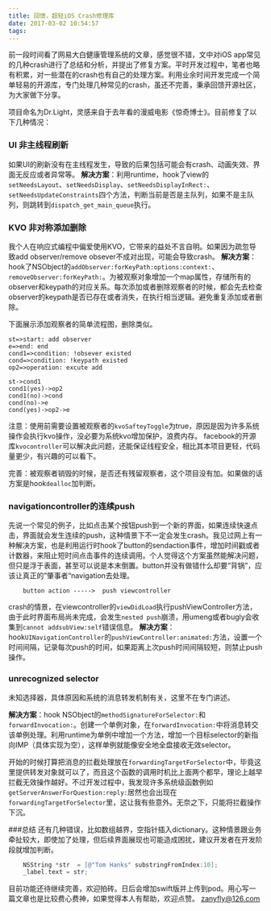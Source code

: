 ```yaml
---
title: 回馈，超轻iOS Crash修理库 
date: 2017-03-02 10:54:57
tags:
---
```



前一段时间看了网易大白健康管理系统的文章，感觉很不错，文中对iOS app常见的几种crash进行了总结和分析，并提出了修复方案。平时开发过程中，笔者也略有积累，对一些潜在的crash也有自己的处理方案。利用业余时间开发完成一个简单轻易的开源库，专门处理几种常见的crash，虽还不完善，秉承回馈开源社区，为大家做下分享。

项目命名为Dr.Light，灵感来自于去年看的漫威电影《惊奇博士》。目前修复了以下几种情况：

### UI 非主线程刷新

如果UI的刷新没有在主线程发生，导致的后果包括可能会有crash、动画失效、界面无反应或者异常等。
**解决方案**：利用runtime，hook了view的`setNeedsLayout`、`setNeedsDisplay`、`setNeedsDisplayInRect:`、`setNeedsUpdateConstraints`四个方法，判断当前是否是主队列，如果不是主队列，则跳转到`dispatch_get_main_queue`执行。

### KVO 非对称添加删除

我个人在响应式编程中偏爱使用KVO，它带来的益处不言自明。如果因为疏忽导致add observer/remove obsever不成对出现，可能会导致crash。
**解决方案**：hook了NSObject的`addObserver:forKeyPath:options:context:`、`removeObserver:forKeyPath:`。为被观察对象增加一个map属性，存储所有的observer和keypath的对应关系。每次添加或者删除观察者的时候，都会先去检查observer的keypath是否已存在或者消失，在执行相当逻辑。避免重复添加或者删除。

 下面展示添加观察者的简单流程图，删除类似。
 
```flow
st=>start: add observer
e=>end: end
cond1=>condition: !obsever existed
cond=>condition: !keypath existed
op2=>operation: excute add 

st->cond1
cond1(yes)->op2
cond1(no)->cond
cond(no)->e
cond(yes)->op2->e
```


注意：使用前需要设置被观察者的`kvoSafteyToggle`为true，原因是因为许多系统操作会执行kvo操作，没必要为系统kvo增加保护，浪费内存。 facebook的开源库`kvocontroller`可以解决此问题，还能保证线程安全，相比其本项目更轻，代码量更少，有兴趣的可以看下。

完善：被观察者销毁的时候，是否还有残留观察者，这个项目没有加。如果做的话方案是hook`dealloc`加判断。


### navigationcontroller的连续push

先说一个常见的例子，比如点击某个按钮push到一个新的界面，如果连续快速点击，界面就会发生连续的push，这种情景下不一定会发生crash。我见过网上有一种解决方案，也是利用运行时hook了button的sendaction事件，增加时间戳或者计数器，来阻止短时间点击事件的连续调用。个人觉得这个方案虽然能解决问题，但只是浮于表面，甚至可以说是本末倒置。button并没有做错什么却要“背锅”，应该让真正的”肇事者“navigation去处理。

```
	button action ----->  push viewcontroller
```
crash的情景，在viewcontroller的`viewDidLoad`执行pushViewController方法，由于此时界面布局尚未完成，会发生`nested push`崩溃，用umeng或者bugly会收集到`cannot addsubView:self`错误信息。
**解决方案**：hook`UINavigationController`的`pushViewController:animated:`方法，设置一个时间间隔，记录每次push的时间，如果距离上次push时间间隔较短，则禁止push操作。


### unrecognized selector
未知选择器，具体原因和系统的消息转发机制有关，这里不在专门讲述。
	
**解决方案**：hook NSObject的`methodSignatureForSelector:`和`forwardInvocation:`。创建一个单例对象，在`forwardInvocation:`中将消息转交该单例处理。利用runtime为单例中增加一个方法，增加一个目标selector的新指向IMP（具体实现为空），这样单例就能像安全地全盘接收无效selector。

开始的时候打算把消息的拦截处理放在`forwardingTargetForSelector`中，毕竟这里提供转发对象就可以了，而且这个函数的调用时机比上面两个都早，理论上越早拦截无效操作越好。不过开发过程中，我发现许多系统级函数例如`getServerAnswerForQuestion:reply:`居然也会出现在`forwardingTargetForSelector`里，这让我有些意外。无奈之下，只能将拦截操作下沉。


###总结
还有几种错误，比如数组越界，空指针插入dictionary。这种情景跟业务牵扯较大，即使加了处理，但后续界面展现也可能造成困扰，建议开发者在开发阶段就增加判断。

```objective-c
    NSString *str  = [@"Tom Hanks" substringFromIndex:10];
    _label.text = str;
```
目前功能还待继续完善，欢迎拍砖。日后会增加swift版并上传到pod。用心写一篇文章也是比较费心费神，如果觉得本人有帮助，欢迎点赞。
zanyfly@126.com


